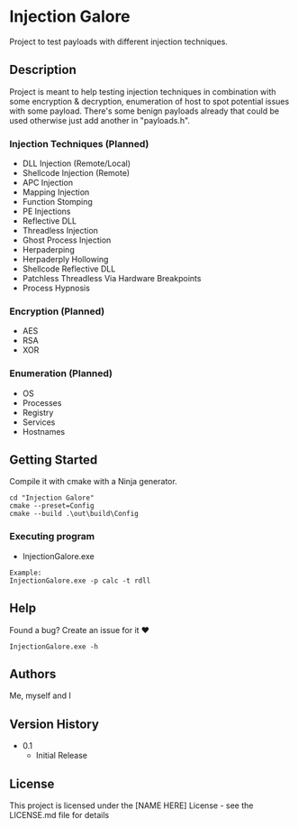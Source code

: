 # Injection Galore

Project to test payloads with different injection techniques. 

## Description

Project is meant to help testing injection techniques in combination with some encryption & decryption, enumeration of host to spot potential issues with some payload. There's some benign payloads already that could be used otherwise just add another in "payloads.h". 

### Injection Techniques (Planned)
* DLL Injection (Remote/Local)
* Shellcode Injection (Remote)
* APC Injection
* Mapping Injection
* Function Stomping
* PE Injections
* Reflective DLL
* Threadless Injection
* Ghost Process Injection
* Herpaderping
* Herpaderply Hollowing
* Shellcode Reflective DLL
* Patchless Threadless Via Hardware Breakpoints
* Process Hypnosis

### Encryption (Planned)
* AES
* RSA
* XOR

### Enumeration (Planned)
* OS
* Processes
* Registry
* Services
* Hostnames

## Getting Started

Compile it with cmake with a Ninja generator.

```
cd "Injection Galore"
cmake --preset=Config
cmake --build .\out\build\Config
```

### Executing program

* InjectionGalore.exe <flags> <value>
```
Example:
InjectionGalore.exe -p calc -t rdll
```

## Help

Found a bug? Create an issue for it ❤️
```
InjectionGalore.exe -h
```

## Authors

Me, myself and I

## Version History

* 0.1
    * Initial Release

## License

This project is licensed under the [NAME HERE] License - see the LICENSE.md file for details
